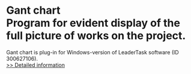 # Gant chart<br />Program for evident display of the full picture of works on the project.
Gant chart is plug-in for Windows-version of LeaderTask software (ID 300627106).<br />[>> Detailed information](https://secure.shareit.com/shareit/product.html?productid=300783196&affiliateid=200057808)